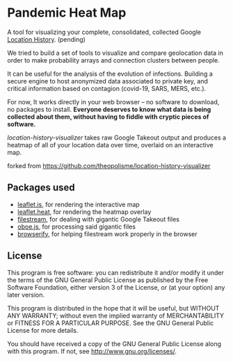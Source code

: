 # Pandemic Heat Map


A tool for visualizing your complete, consolidated, collected Google [Location History](https://google.com/locationhistory).
(pending)

We tried to build a set of tools to visualize and compare geolocation data in order to make probability arrays and connection clusters between people.

It can be useful for the analysis of the evolution of infections.
Building a secure engine to host anonymized data associated to private key, and critical information based on contagion (covid-19, SARS, MERS, etc.).

For now, It works directly in your web browser &ndash; no software to download, no packages to install. **Everyone deserves to know what data is being collected about them, without having to fiddle with cryptic pieces of software.**

*location-history-visualizer* takes raw Google Takeout output and produces a heatmap of all of your location data over time, overlaid on an interactive map.

forked from https://github.com/theopolisme/location-history-visualizer

## Packages used
* [leaflet.js](http://leafletjs.com/), for rendering the interactive map
* [leaflet.heat](https://github.com/Leaflet/Leaflet.heat), for rendering the heatmap overlay
* [filestream](https://github.com/DamonOehlman/filestream), for dealing with gigantic Google Takeout files
* [oboe.js](http://oboejs.com), for processing said gigantic files
* [browserify](http://browserify.org/), for helping filestream  work properly in the browser


## License


This program is free software: you can redistribute it and/or modify
it under the terms of the GNU General Public License as published by
the Free Software Foundation, either version 3 of the License, or
(at your option) any later version.

This program is distributed in the hope that it will be useful,
but WITHOUT ANY WARRANTY; without even the implied warranty of
MERCHANTABILITY or FITNESS FOR A PARTICULAR PURPOSE.  See the
GNU General Public License for more details.

You should have received a copy of the GNU General Public License
along with this program.  If not, see <http://www.gnu.org/licenses/>.
